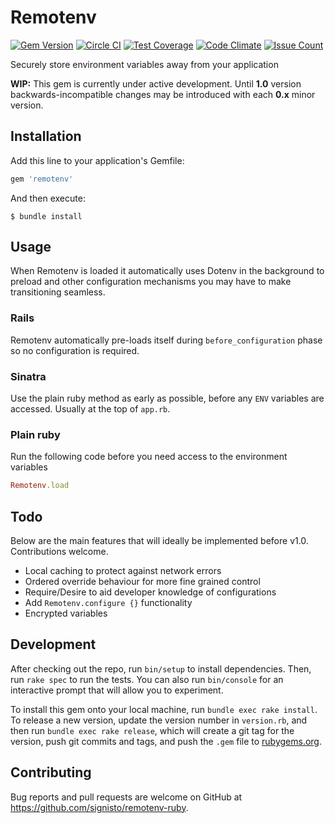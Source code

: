 # Remotenv

[![Gem Version](https://badge.fury.io/rb/remotenv.svg)](https://badge.fury.io/rb/remotenv)
[![Circle CI](https://circleci.com/gh/signisto/remotenv-ruby/tree/master.svg?style=shield)](https://circleci.com/gh/signisto/remotenv-ruby/tree/master)
[![Test Coverage](https://codeclimate.com/github/signisto/remotenv-ruby/badges/coverage.svg)](https://codeclimate.com/github/signisto/remotenv-ruby/coverage)
[![Code Climate](https://codeclimate.com/github/signisto/remotenv-ruby/badges/gpa.svg)](https://codeclimate.com/github/signisto/remotenv-ruby)
[![Issue Count](https://codeclimate.com/github/signisto/remotenv-ruby/badges/issue_count.svg)](https://codeclimate.com/github/signisto/remotenv-ruby)

Securely store environment variables away from your application

**WIP:** This gem is currently under active development. Until **1.0** version backwards-incompatible changes may be introduced with each **0.x** minor version.


## Installation

Add this line to your application's Gemfile:

``` ruby
gem 'remotenv'
```

And then execute:

    $ bundle install


## Usage

When Remotenv is loaded it automatically uses Dotenv in the background to preload and other configuration mechanisms you may have to make transitioning seamless.


### Rails

Remotenv automatically pre-loads itself during `before_configuration` phase so no configuration is required.

### Sinatra

Use the plain ruby method as early as possible, before any `ENV` variables are accessed. Usually at the top of `app.rb`.


### Plain ruby

Run the following code before you need access to the environment variables

``` ruby
Remotenv.load
```


## Todo

Below are the main features that will ideally be implemented before v1.0.
Contributions welcome.

- Local caching to protect against network errors
- Ordered override behaviour for more fine grained control
- Require/Desire to aid developer knowledge of configurations
- Add `Remotenv.configure {}` functionality
- Encrypted variables


## Development

After checking out the repo, run `bin/setup` to install dependencies. Then, run `rake spec` to run the tests. You can also run `bin/console` for an interactive prompt that will allow you to experiment.

To install this gem onto your local machine, run `bundle exec rake install`. To release a new version, update the version number in `version.rb`, and then run `bundle exec rake release`, which will create a git tag for the version, push git commits and tags, and push the `.gem` file to [rubygems.org](https://rubygems.org).


## Contributing

Bug reports and pull requests are welcome on GitHub at https://github.com/signisto/remotenv-ruby.
